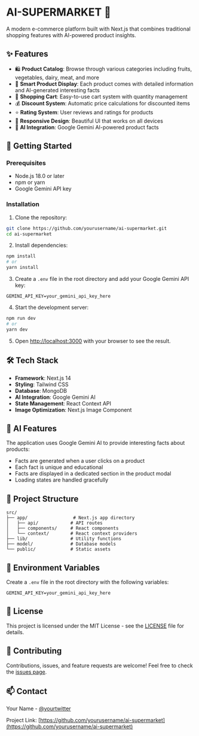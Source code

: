 # AI-SUPERMARKET 🛒

A modern e-commerce platform built with Next.js that combines traditional shopping features with AI-powered product insights.

## ✨ Features

- 🛍️ **Product Catalog**: Browse through various categories including fruits, vegetables, dairy, meat, and more
- 🎯 **Smart Product Display**: Each product comes with detailed information and AI-generated interesting facts
- 🛒 **Shopping Cart**: Easy-to-use cart system with quantity management
- 💰 **Discount System**: Automatic price calculations for discounted items
- ⭐ **Rating System**: User reviews and ratings for products
- 🎨 **Responsive Design**: Beautiful UI that works on all devices
- 🤖 **AI Integration**: Google Gemini AI-powered product facts

## 🚀 Getting Started

### Prerequisites

- Node.js 18.0 or later
- npm or yarn
- Google Gemini API key

### Installation

1. Clone the repository:
```bash
git clone https://github.com/yourusername/ai-supermarket.git
cd ai-supermarket
```

2. Install dependencies:
```bash
npm install
# or
yarn install
```

3. Create a `.env` file in the root directory and add your Google Gemini API key:
```env
GEMINI_API_KEY=your_gemini_api_key_here
```

4. Start the development server:
```bash
npm run dev
# or
yarn dev
```

5. Open [http://localhost:3000](http://localhost:3000) with your browser to see the result.

## 🛠️ Tech Stack

- **Framework**: Next.js 14
- **Styling**: Tailwind CSS
- **Database**: MongoDB
- **AI Integration**: Google Gemini AI
- **State Management**: React Context API
- **Image Optimization**: Next.js Image Component

## 🤖 AI Features

The application uses Google Gemini AI to provide interesting facts about products:

- Facts are generated when a user clicks on a product
- Each fact is unique and educational
- Facts are displayed in a dedicated section in the product modal
- Loading states are handled gracefully

## 📁 Project Structure

```
src/
├── app/                 # Next.js app directory
│   ├── api/            # API routes
│   ├── components/     # React components
│   └── context/        # React context providers
├── lib/                # Utility functions
├── model/              # Database models
└── public/             # Static assets
```

## 🔧 Environment Variables

Create a `.env` file in the root directory with the following variables:

```env
GEMINI_API_KEY=your_gemini_api_key_here
```

## 📝 License

This project is licensed under the MIT License - see the [LICENSE](LICENSE) file for details.

## 🤝 Contributing

Contributions, issues, and feature requests are welcome! Feel free to check the [issues page](https://github.com/yourusername/ai-supermarket/issues).

## 📫 Contact

Your Name - [@yourtwitter](https://twitter.com/yourtwitter)

Project Link: [https://github.com/yourusername/ai-supermarket](https://github.com/yourusername/ai-supermarket)
